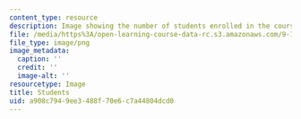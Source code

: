 ```yaml
---
content_type: resource
description: Image showing the number of students enrolled in the course.
file: /media/https%3A/open-learning-course-data-rc.s3.amazonaws.com/9-123-neurotechnology-in-action-fall-2014/a908c7949ee3488f70e6c7a44804dcd0_9-123_stat-students.png
file_type: image/png
image_metadata:
  caption: ''
  credit: ''
  image-alt: ''
resourcetype: Image
title: Students
uid: a908c794-9ee3-488f-70e6-c7a44804dcd0
---
```


